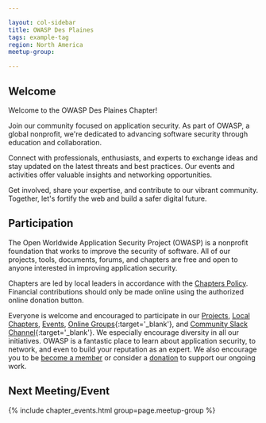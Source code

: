```yaml
---

layout: col-sidebar
title: OWASP Des Plaines
tags: example-tag
region: North America
meetup-group:

---
```


## Welcome
Welcome to the OWASP Des Plaines Chapter!

Join our community focused on application security. As part of OWASP, a global nonprofit, we're dedicated to advancing software security through education and collaboration.

Connect with professionals, enthusiasts, and experts to exchange ideas and stay updated on the latest threats and best practices. Our events and activities offer valuable insights and networking opportunities.

Get involved, share your expertise, and contribute to our vibrant community. Together, let's fortify the web and build a safer digital future.

## Participation
The Open Worldwide Application Security Project (OWASP) is a nonprofit foundation that works to improve the security of software. All of our projects, tools, documents, forums, and chapters are free and open to anyone interested in improving application security. 

Chapters are led by local leaders in accordance with the [Chapters Policy](/www-policy/operational/chapters). Financial contributions should only be made online using the authorized online donation button. 

Everyone is welcome and encouraged to participate in our [Projects](/projects/), [Local Chapters](/chapters/), [Events](/events/), [Online Groups](https://groups.google.com/a/owasp.com/){:target='_blank'}, and [Community Slack Channel](https://owasp.slack.com/){:target='_blank'}. We especially encourage diversity in all our initiatives. OWASP is a fantastic place to learn about application security, to network, and even to build your reputation as an expert. We also encourage you to be [become a member](/membership/) or consider a [donation](/donate/) to support our ongoing work.

Next Meeting/Event <!-- You should keep this section as it will populate your meetup events -->
---------------------
{% include chapter_events.html group=page.meetup-group %}

